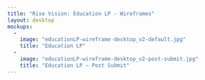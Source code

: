 ```yaml
---
title: "Rise Vision: Education LP - Wireframes"
layout: desktop
mockups:
  -
    image: "educationLP-wireframe-desktop_v2-default.jpg"
    title: "Education LP"
  -
    image: "educationLP-wireframe-desktop_v2-post-submit.jpg"
    title: "Education LP – Post Submit"
---
```

